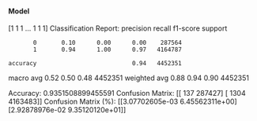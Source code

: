 #### Model
[1 1 1 ... 1 1 1]
Classification Report:
              precision    recall  f1-score   support

           0       0.10      0.00      0.00    287564
           1       0.94      1.00      0.97   4164787

    accuracy                           0.94   4452351
   macro avg       0.52      0.50      0.48   4452351
weighted avg       0.88      0.94      0.90   4452351

Accuracy: 0.9351508899455591
Confusion Matrix:
[[    137  287427]
 [   1304 4163483]]
Confusion Matrix (%):
[[3.07702605e-03 6.45562311e+00]
 [2.92878976e-02 9.35120120e+01]]
